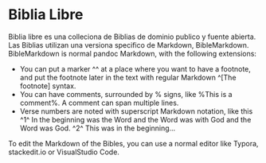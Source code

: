 # Biblia Libre

Biblia libre es una colleciona de Biblias de dominio publico y fuente abierta. Las Biblias utilizan una versiona specifico de Markdown, BibleMarkdown. BibleMarkdown is normal pandoc Markdown, with the following extensions:

- You can put a marker ^^ at a place where you want to have a footnote, and put the footnote later in the text with regular Markdown ^[The footnote] syntax.
- You can have comments, surrounded by % signs, like %This is a comment%. A comment can span multiple lines.
- Verse numbers are noted with superscript Markdown notation, like this ^1^ In the beginning was the Word and the Word was with God and the Word was God. ^2^ This was in the beginning...

To edit the Markdown of the Bibles, you can use a normal editor like Typora, stackedit.io or VisualStudio Code.
